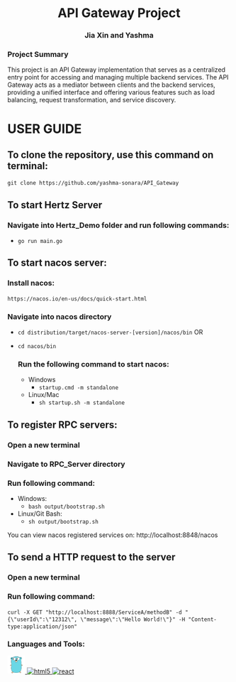<h1 align = "center"> API Gateway Project </h1>
<h3 align = "center"> Jia Xin and Yashma </h3>
<h3> Project Summary</h3>
This project is an API Gateway implementation that serves as a centralized entry point for accessing and managing multiple backend services. The API Gateway acts as a mediator between clients and the backend services, providing a unified interface and offering various features such as  load balancing, request transformation, and service discovery.

# USER GUIDE
## To clone the repository, use this command on terminal: 
	git clone https://github.com/yashma-sonara/API_Gateway

## To start Hertz Server
  ### Navigate into Hertz_Demo folder and run following commands: 

* `go run main.go`

## To start nacos server: 
  ### Install nacos: 
	https://nacos.io/en-us/docs/quick-start.html

  ### Navigate into nacos directory
  * `cd distribution/target/nacos-server-[version]/nacos/bin` OR
* `cd nacos/bin`

  ### Run the following command to start nacos: 
  * Windows
     * `startup.cmd -m standalone`
  * Linux/Mac
     * `sh startup.sh -m standalone`

## To register RPC servers: 
  ### Open a new terminal 
  ### Navigate to RPC_Server directory
  ### Run following command: 
  * Windows: 
   	*  `bash output/bootstrap.sh`
  * Linux/Git Bash: 
     * `sh output/bootstrap.sh`
   

  You can view nacos registered services on: http://localhost:8848/nacos

## To send a HTTP request to the server
### Open a new terminal
 ### Run following command: 
	curl -X GET "http://localhost:8888/ServiceA/methodB" -d "{\"userId\":\"12312\", \"message\":\"Hello World!\"}" -H "Content-type:application/json"

 <h3 align="left">Languages and Tools:</h3>
<p align="left"> <a href="https://golang.org" target="_blank" rel="noreferrer"> <img src="https://raw.githubusercontent.com/devicons/devicon/master/icons/go/go-original.svg" alt="go" width="40" height="40"/> </a> <a href="https://www.w3.org/html/" target="_blank" rel="noreferrer"> <img src="https://avatars.githubusercontent.com/u/79236453?s=200&v=4" alt="html5" width="40" height="40"/> </a> <a href="https://reactjs.org/" target="_blank" rel="noreferrer"> <img src="https://avatars.githubusercontent.com/u/41446552?s=280&v=4" alt="react" width="40" height="40"/> </a> </p>
